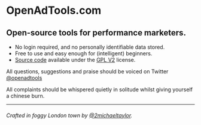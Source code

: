 OpenAdTools.com
===========

## Open-source tools for performance marketers.

* No login required, and no personally identifiable data stored.
* Free to use and easy enough for (intelligent) beginners.
* [Source code](https://github.com/mjt145/openadtools/) available under the [GPL V2](http://choosealicense.com/licenses/gpl-v2/) license.

All questions, suggestions and praise should be voiced on Twitter [@openadtools](https://twitter.com/openadtools)

All complaints should be whispered quietly in solitude whilst giving yourself a chinese burn.

***
###### Crafted in foggy London town by [@2michaeltaylor](https://twitter.com/2michaeltaylor).
